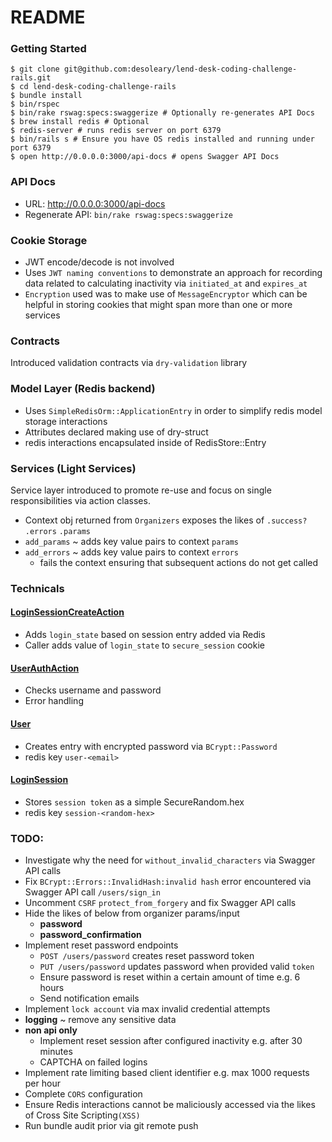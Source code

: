 # README

### Getting Started
```shell
$ git clone git@github.com:desoleary/lend-desk-coding-challenge-rails.git
$ cd lend-desk-coding-challenge-rails
$ bundle install
$ bin/rspec
$ bin/rake rswag:specs:swaggerize # Optionally re-generates API Docs
$ brew install redis # Optional
$ redis-server # runs redis server on port 6379
$ bin/rails s # Ensure you have OS redis installed and running under port 6379
$ open http://0.0.0.0:3000/api-docs # opens Swagger API Docs
```

### API Docs
- URL: http://0.0.0.0:3000/api-docs
- Regenerate API: `bin/rake rswag:specs:swaggerize`

### Cookie Storage
- JWT encode/decode is not involved
- Uses `JWT naming conventions` to demonstrate an approach for recording data related to calculating inactivity via `initiated_at` and `expires_at`
- `Encryption` used was to make use of `MessageEncryptor` which can be helpful in storing cookies that might span more than one or more services


### Contracts
Introduced validation contracts via `dry-validation` library

### Model Layer (Redis backend)
- Uses `SimpleRedisOrm::ApplicationEntry` in order to simplify redis model storage interactions
- Attributes declared making use of dry-struct
- redis interactions encapsulated inside of RedisStore::Entry

### Services (Light Services)
Service layer introduced to promote re-use and focus on single responsibilities via action classes.

- Context obj returned from `Organizers` exposes the likes of `.success?` `.errors` `.params`
- `add_params` ~ adds key value pairs to context `params`
- `add_errors` ~ adds key value pairs to context `errors`
  - fails the context ensuring that subsequent actions do not get called

### Technicals

#### [LoginSessionCreateAction](app/services/login_session_create_action.rb)
- Adds `login_state` based on session entry added via Redis
- Caller adds value of `login_state` to `secure_session` cookie

#### [UserAuthAction](app/services/user_auth_action.rb)
- Checks username and password
- Error handling

#### [User](app/models/user.rb)
- Creates entry with encrypted password via `BCrypt::Password`
- redis key `user-<email>`

#### [LoginSession](app/models/login_session.rb)
- Stores `session token` as a simple SecureRandom.hex
- redis key `session-<random-hex>`

### TODO:
- Investigate why the need for `without_invalid_characters` via Swagger API calls
- Fix `BCrypt::Errors::InvalidHash:invalid hash` error encountered via Swagger API call `/users/sign_in` 
- Uncomment `CSRF` `protect_from_forgery` and fix Swagger API calls
- Hide the likes of below from organizer params/input
  - **password**
  - **password_confirmation**
- Implement reset password endpoints 
  - `POST /users/password` creates reset password token
  - `PUT /users/password` updates password when provided valid `token`
  - Ensure password is reset within a certain amount of time e.g. 6 hours
  - Send notification emails
- Implement `lock account` via max invalid credential attempts
- **logging** ~ remove any sensitive data
- **non api only**
  - Implement reset session after configured inactivity e.g. after 30 minutes
  - CAPTCHA on failed logins
- Implement rate limiting based client identifier e.g. max 1000 requests per hour
- Complete `CORS` configuration
- Ensure Redis interactions cannot be maliciously accessed via the likes of Cross Site Scripting`(XSS)`
- Run bundle audit prior via git remote push
